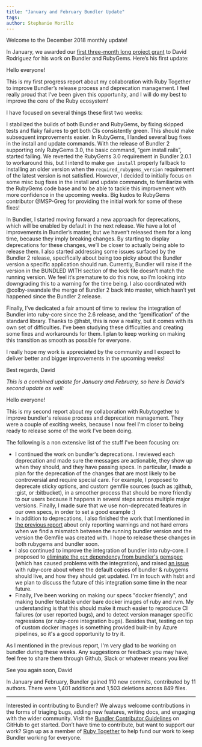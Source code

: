 ```yaml
---
title: "January and February Bundler Update"
tags:
author: Stephanie Morillo
---
```


Welcome to the December 2018 monthly update!

In January, we awarded our [first three-month long project grant](https://rubytogether.org/projects) to David Rodriguez for his work on Bundler and RubyGems. Here’s his first update:

Hello everyone!

This is my first progress report about my collaboration with Ruby Together to improve Bundler’s release process and deprecation management. I feel really proud that I’ve been given this opportunity, and I will do my best to improve the core of the Ruby ecosystem!

I have focused on several things these first two weeks:

I stabilized the builds of both Bundler and RubyGems, by fixing skipped tests and flaky failures to get both CIs consistently green. This should make subsequent improvements easier. In RubyGems, I landed several bug fixes in the install and update commands. With the release of Bundler 2 supporting only RubyGems 3.0, the basic command, “gem install rails”, started failing. We reverted the RubyGems 3.0 requirement in Bundler 2.0.1 to workaround this, but I intend to make `gem install` properly fallback to installing an older version when the `required_rubygems_version` requirement of the latest version is not satisfied. However, I decided to initially focus on some misc bug fixes in the install and update commands, to familiarize with the RubyGems code base and to be able to tackle this improvement with more confidence in the upcoming weeks. Big kudos to RubyGems contributor @MSP-Greg for providing the initial work for some of these fixes!

In Bundler, I started moving forward a new approach for deprecations, which will be enabled by default in the next release. We have a lot of improvements in Bundler’s master, but we haven’t released them for a long time, because they imply breaking changes. By starting to display deprecations for these changes, we’ll be closer to actually being able to release them. I also started addressing some issues surfaced by the Bundler 2 release, specifically about being too picky about the Bundler version a specific application should run. Currently, Bundler will raise if the version in the BUNDLED WITH section of the lock file doesn’t match the running version. We feel it’s premature to do this now, so I’m looking into downgrading this to a warning for the time being. I also coordinated with @colby-swandale the merge of Bundler 2 back into master, which hasn’t yet happened since the Bundler 2 release.

Finally, I’ve dedicated a fair amount of time to review the integration of Bundler into ruby-core since the 2.6 release, and the “gemification” of the standard library. Thanks to @hsbt, this is now a reality, but it comes with its own set of difficulties. I’ve been studying these difficulties and creating some fixes and workarounds for them. I plan to keep working on making this transition as smooth as possible for everyone.

I really hope my work is appreciated by the community and I expect to deliver better and bigger improvements in the upcoming weeks!

Best regards,
David

_This is a combined update for January and February, so here is David’s second update as well:_

Hello everyone!

This is my second report about my collaboration with Rubytogether to improve bundler's release process and deprecation management. They were a couple of exciting weeks, because I now feel I'm closer to being ready to release some of the work I've been doing.

The following is a non extensive list of the stuff I've been focusing on:

* I continued the work on bundler's deprecations. I reviewed each deprecation and made sure the messages are actionable, they show up when they should, and they have passing specs. In particular, I made a plan for the deprecation of the changes that are most likely to be controversial and require special care. For example, I proposed to deprecate sticky options, and custom gemfile sources (such as :github, :gist, or :bitbucket), in a smoother process that should be more friendly to our users because it happens in several steps across multiple major versions. Finally, I made sure that we use non-deprecated features in our own specs, in order to set a good example :)
* In addition to deprecations, I also finished the work that I mentioned in [the previous report]() about only reporting warnings and not hard errors when we find a mismatch between the running bundler version and the version the Gemfile was created with. I hope to release these changes in both rubygems and bundler soon.
* I also continued to improve the integration of bundler into ruby-core. I proposed to [eliminate the `git` dependency from bundler's gemspec](https://github.com/rubygems/bundler/pull/6985) (which has caused problems with the integration), and raised [an issue](https://bugs.ruby-lang.org/issues/15610) with ruby-core about where the default copies of bundler & rubygems should live, and how they should get updated. I'm in touch with hsbt and we plan to discuss the future of this integration some time in the near future.
* Finally, I've been working on making our specs "docker friendly", and making bundler testable under bare docker images of ruby and rvm. My understanding is that this should make it much easier to reproduce CI failures (or user reported bugs), and to detect version manager specific regressions (or ruby-core integration bugs). Besides that, testing on top of custom docker images is something provided built-in by Azure pipelines, so it's a good opportunity to try it.

As I mentioned in the previous report, I'm very glad to be working on bundler during these weeks. Any suggestions or feedback you may have, feel free to share them through Github, Slack or whatever means you like!

See you again soon,
David

In January and February, Bundler gained 110 new commits, contributed by 11 authors. There were 1,401 additions and 1,503 deletions across 849 files.

---

Interested in contributing to Bundler? We always welcome contributions in the forms of triaging bugs, adding new features, writing docs, and engaging with the wider community. Visit the [Bundler Contributor Guidelines](https://github.com/rubygems/rubygems/blob/master/doc/bundler/contributing/README.md) on GitHub to get started. Don’t have time to contribute, but want to support our work? Sign up as a member of [Ruby Together](https://rubytogether.org/) to help fund our work to keep Bundler working for everyone.

